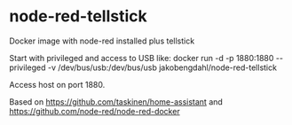# node-red-tellstick
Docker image with node-red installed plus tellstick

Start with privileged and access to USB like:
docker run -d -p 1880:1880 --privileged -v /dev/bus/usb:/dev/bus/usb jakobengdahl/node-red-tellstick

Access host on port 1880.


Based on https://github.com/taskinen/home-assistant and https://github.com/node-red/node-red-docker

